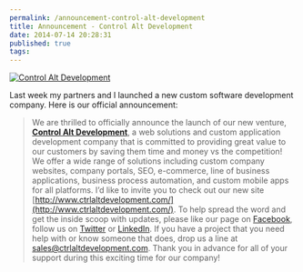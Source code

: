 ```yaml
---
permalink: /announcement-control-alt-development
title: Announcement - Control Alt Development
date: 2014-07-14 20:28:31
published: true
tags: 
---
```



[![Control Alt Development](http://res.cloudinary.com/jrummell/image/upload/v1437489225/logo-1600x619_wbpvzl.png)](http://www.ctrlaltdevelopment.com/)

Last week my partners and I launched a new custom software development company. Here is our official announcement:

> We are thrilled to officially announce the launch of our new venture, **[Control Alt Development](http://www.ctrlaltdevelopment.com/)**, a web solutions and custom application development company that is committed to providing great value to our customers by saving them time and money vs the competition! We offer a wide range of solutions including custom company websites, company portals, SEO, e-commerce, line of business applications, business process automation, and custom mobile apps for all platforms. I’d like to invite you to check out our new site [http://www.ctrlaltdevelopment.com/](http://www.ctrlaltdevelopment.com/). To help spread the word and get the inside scoop with updates, please like our page on [Facebook](https://www.facebook.com/ctrlaltdevelopment), follow us on [Twitter](https://twitter.com/controlaltdev) or [LinkedIn](https://www.linkedin.com/company/control-alt-development). If you have a project that you need help with or know someone that does, drop us a line at [sales@ctrlaltdevelopment.com](mailto:sales@ctrlaltdevelopment.com). Thank you in advance for all of your support during this exciting time for our company!


